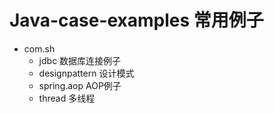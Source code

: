 # Java-case-examples 常用例子
                
+  com.sh
     +    jdbc  数据库连接例子
     +    designpattern  设计模式
     +    spring.aop    AOP例子
     +    thread         多线程
